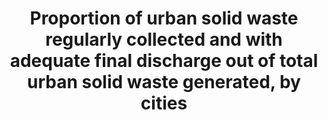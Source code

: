 ---
data_non_statistical: true
goal_meta_link: http://unstats.un.org/sdgs/files/metadata-compilation/Metadata-Goal-11.pdf
graph: null
graph_title: Proportion of urban solid waste regularly collected and with adequate
  final discharge out of total urban solid waste generated, by cities
graph_type: null
has_metadata: true
indicator: 11.6.1
indicator_definition: The recycling rate is the tonnage recycled from municipal waste
  divided by the total municipal waste arising. Recycling includes material recycling,
  composting and anaerobic digestion. Municipal waste consists to a large extent of
  waste generated by households, but may also include similar wastes generated by
  small businesses and public institutions and collected by the municipality; this
  latter part of municipal waste may vary from municipality to municipality and from
  country to country, depending on the local waste management system (Eurostat, 2013)
indicator_name: Proportion of urban solid waste regularly collected and with adequate
  final discharge out of total urban solid waste generated, by cities
indicator_sort_order: 11-06-01
indicator_variable: null
layout: indicator
method_of_computation: Solid waste recycling = ( volume of waste recycled / total
  collected waste ) * 100  Benchmark  Min = 0% Max = 63.33% Calculated from data from
  2010 to 2012 available at Eurostat (2014). __* = 50 Obtained from European Parliament,
  Council of the European Union (2008). Standardization (S) see report for Standardization
  details
national_geographical_coverage: United States
permalink: /11-6-1/
published: true
rationale_interpretation: Recycling and reusing solid waste is a way to reduce the
  amount of waste to be disposed in landfills. A prosper city seeks to recycle the
  most part of its solid waste to increase the lifespan of its landfills and to profit
  solid waste as much as possible.
reporting_status: notstarted
sdg_goal: 11
source_active_1: true
source_notes_1: null
source_title_1: null
target: By 2030, reduce the adverse per capita environmental impact of cities, including
  by paying special attention to air quality and municipal and other waste management.
target_id: '11.6'
title: Proportion of urban solid waste regularly collected and with adequate final
  discharge out of total urban solid waste generated, by cities
un_custodial_agency: 'UN Habitat, UNSD (Partnering Agencies: UNEP)'
un_designated_tier: '2'
variable_description: null
variable_notes: null
---
